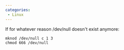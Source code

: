 ```yaml
---
categories:
 - Linux
---
```

If for whatever reason /dev/null doesn't exist anymore:

`mknod /dev/null c 1 3`\
`chmod 666 /dev/null`

